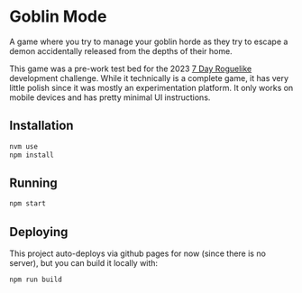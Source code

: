 # Goblin Mode

A game where you try to manage your goblin horde as they try to escape a demon accidentally released from the depths of their home.

This game was a pre-work test bed for the 2023 [7 Day Roguelike](https://itch.io/jam/7drl-challenge-2023) development challenge. While it technically is a complete game, it has very little polish since it was mostly an experimentation platform. It only works on mobile devices and has pretty minimal UI instructions.

## Installation

```js
nvm use
npm install
```

## Running

```js
npm start
```

## Deploying

This project auto-deploys via github pages for now (since there is no server), but you can build it locally with:

```js
npm run build
```
